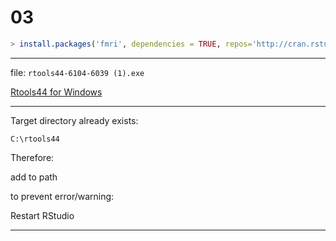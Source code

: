 # 03

```r
> install.packages('fmri', dependencies = TRUE, repos='http://cran.rstudio.com/')
```

____

file: `rtools44-6104-6039 (1).exe`

[Rtools44 for Windows](https://cran.r-project.org/bin/windows/Rtools/rtools44/rtools.html)

____

Target directory already exists:

`C:\rtools44`

Therefore:

add to path

to prevent error/warning:

Restart RStudio

____

